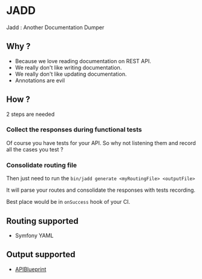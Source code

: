 # JADD
Jadd : Another Documentation Dumper

## Why ?

- Because we love reading documentation on REST API.
- We really don't like writing documentation.
- We really don't like updating documentation.
- Annotations are evil

## How ?

2 steps are needed

### Collect the responses during functional tests

Of course you have tests for your API. So why not listening them and record all the cases you test ?

### Consolidate routing file

Then just need to run the `bin/jadd generate <myRoutingFile> <outputFile>`

It will parse your routes and consolidate the responses with tests recording.

Best place would be in `onSuccess` hook of your CI.

## Routing supported

- Symfony YAML

## Output supported

- [APIBlueprint](https://apiblueprint.org/)
